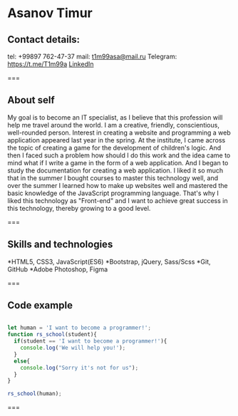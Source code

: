 # Asanov Timur

## Contact details:
tel: +99897 762-47-37
mail: t1m99asa@mail.ru
Telegram: https://t.me/T1m99a
[LinkedIn](https://www.linkedin.com/in/timur-asanov-5225331ba/)

===

## About self
My goal is to become an IT specialist, as I believe that this profession will help me travel around the world. I am a creative, friendly, conscientious, well-rounded person. Interest in creating a website and programming a web application appeared last year in the spring. At the institute, I came across the topic of creating a game for the development of children's logic. And then I faced such a problem how should I do this work and the idea came to mind what if I write a game in the form of a web application. And I began to study the documentation for creating a web application. I liked it so much that in the summer I bought courses to master this technology well, and over the summer I learned how to make up websites well and mastered the basic knowledge of the JavaScript programming language. That's why I liked this technology as "Front-end" and I want to achieve great success in this technology, thereby growing to a good level.

===

## Skills and technologies
*HTML5, CSS3, JavaScript(ES6)
*Bootstrap, jQuery, Sass/Scss
*Git, GitHub
*Adobe Photoshop, Figma

===

## Code example
``` javascript

let human = 'I want to become a programmer!';
function rs_school(student){
  if(student == 'I want to become a programmer!'){
    console.log('We will help you!');
  }
  else{
    console.log("Sorry it's not for us");
  }
}

rs_school(human);
```

===

